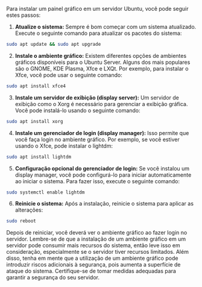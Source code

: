 Para instalar um painel gráfico em um servidor Ubuntu, você pode seguir estes passos:

1. **Atualize o sistema:** Sempre é bom começar com um sistema atualizado. Execute o seguinte comando para atualizar os pacotes do sistema:

```bash
sudo apt update && sudo apt upgrade
```

2. **Instale o ambiente gráfico:** Existem diferentes opções de ambientes gráficos disponíveis para o Ubuntu Server. Alguns dos mais populares são o GNOME, KDE Plasma, Xfce e LXQt. Por exemplo, para instalar o Xfce, você pode usar o seguinte comando:

```bash
sudo apt install xfce4
```

3. **Instale um servidor de exibição (display server):** Um servidor de exibição como o Xorg é necessário para gerenciar a exibição gráfica. Você pode instalá-lo usando o seguinte comando:

```bash
sudo apt install xorg
```

4. **Instale um gerenciador de login (display manager):** Isso permite que você faça login no ambiente gráfico. Por exemplo, se você estiver usando o Xfce, pode instalar o lightdm:

```bash
sudo apt install lightdm
```

5. **Configuração opcional do gerenciador de login:** Se você instalou um display manager, você pode configurá-lo para iniciar automaticamente ao iniciar o sistema. Para fazer isso, execute o seguinte comando:

```bash
sudo systemctl enable lightdm
```

6. **Reinicie o sistema:** Após a instalação, reinicie o sistema para aplicar as alterações:

```bash
sudo reboot
```

Depois de reiniciar, você deverá ver o ambiente gráfico ao fazer login no servidor. Lembre-se de que a instalação de um ambiente gráfico em um servidor pode consumir mais recursos do sistema, então leve isso em consideração, especialmente se o servidor tiver recursos limitados. Além disso, tenha em mente que a utilização de um ambiente gráfico pode introduzir riscos adicionais à segurança, pois aumenta a superfície de ataque do sistema. Certifique-se de tomar medidas adequadas para garantir a segurança do seu servidor.
